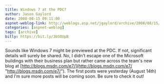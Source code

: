 ```yaml
---
title: Windows 7 at the PDC?
author: Jason Gaylord
date: 2008-08-15 09:11:00
aspnet-weblog-link: http://weblogs.asp.net/jgaylord/archive/2008/08/15/windows-7-at-the-pdc.aspx
categories: [aspnet-weblog]
tags: [archive]
bitly: https://bit.ly/3bSOUpB
---
```


Sounds like Windows 7 might be previewed at the PDC. If not, significant details will surely be shared. No, I didn't escape one of the Microsoft buildings with their business plan but rather came across the team's new blog at [http://blogs.msdn.com/e7/](http://blogs.msdn.com/e7/ "http://blogs.msdn.com/e7/"). The first posts were yesterday (August 14th) and I'm sure more posts will be coming soon. Be sure to check it out!